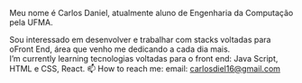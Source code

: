    Meu nome é Carlos Daniel, atualmente aluno de Engenharia da Computação pela UFMA.    
   
 Sou interessado em desenvolver e trabalhar  com stacks voltadas para oFront End, área que venho me dedicando a cada dia mais.          
 I’m currently learning  tecnologias voltadas para o front end: Java Script, HTML e CSS, React.
📫 How to reach me: email: carlosdiel16@gmail.com


<!---
Danielskj/Danielskj is a ✨ special ✨ repository because its `README.md` (this file) appears on your GitHub profile.
You can click the Preview link to take a look at your changes.
--->
